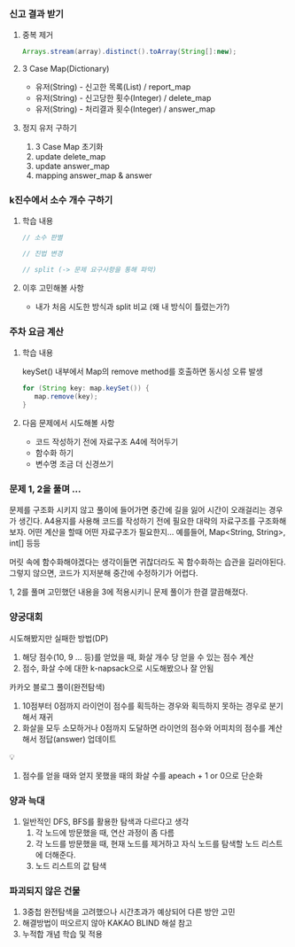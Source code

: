 ### 신고 결과 받기

1. 중복 제거

   ```java
   Arrays.stream(array).distinct().toArray(String[]:new);
   ```

2. 3 Case Map(Dictionary)

   - 유저(String) - 신고한 목록(List) / report_map
   - 유저(String) - 신고당한 횟수(Integer) / delete_map
   - 유저(String) - 처리결과 횟수(Integer) / answer_map

3. 정지 유저 구하기
   1. 3 Case Map 초기화
   2. update delete_map
   3. update answer_map
   4. mapping answer_map & answer

### k진수에서 소수 개수 구하기

1. 학습 내용

   ```java
   // 소수 판별

   // 진법 변경

   // split (-> 문제 요구사항을 통해 파악)
   ```

2. 이후 고민해볼 사항

   - 내가 처음 시도한 방식과 split 비교 (왜 내 방식이 틀렸는가?)

### 주차 요금 계산

1. 학습 내용

   keySet() 내부에서 Map의 remove method를 호출하면 동시성 오류 발생

   ```java
   for (String key: map.keySet()) {
      map.remove(key);
   }
   ```

2. 다음 문제에서 시도해볼 사항

   - 코드 작성하기 전에 자료구조 A4에 적어두기
   - 함수화 하기
   - 변수명 조금 더 신경쓰기

### 문제 1, 2을 풀며 ...

문제를 구조화 시키지 않고 풀이에 들어가면 중간에 길을 잃어 시간이 오래걸리는 경우가 생긴다. A4용지를 사용해 코드를 작성하기 전에 필요한 대략의 자료구조를 구조화해보자. 어떤 계산을 할때 어떤 자료구조가 필요한지... 예를들어, Map<String, String>, int[] 등등

머릿 속에 함수화해야겠다는 생각이들면 귀찮더라도 꼭 함수화하는 습관을 길러야된다. 그렇지 않으면, 코드가 지저분해 중간에 수정하기가 어렵다.

1, 2를 풀며 고민했던 내용을 3에 적용시키니 문제 풀이가 한결 깔끔해졌다.

### 양궁대회

시도해봤지만 실패한 방법(DP)

1. 해당 점수(10, 9 ... 등)를 얻었을 때, 화살 개수 당 얻을 수 있는 점수 계산
2. 점수, 화살 수에 대한 k-napsack으로 시도해봤으나 잘 안됨

카카오 블로그 풀이(완전탐색)

1. 10점부터 0점까지 라이언이 점수를 획득하는 경우와 획득하지 못하는 경우로 분기해서 재귀
2. 화살을 모두 소모하거나 0점까지 도달하면 라이언의 점수와 어피치의 점수를 계산해서 정답(answer) 업데이트

💡

1. 점수를 얻을 때와 얻지 못했을 때의 화살 수를 apeach + 1 or 0으로 단순화

### 양과 늑대

1. 일반적인 DFS, BFS를 활용한 탐색과 다르다고 생각
   1. 각 노드에 방문했을 때, 연산 과정이 좀 다름
   2. 각 노드를 방문했을 때, 현재 노드를 제거하고 자식 노드를 탐색할 노드 리스트에 더해준다.
   3. 노드 리스트의 값 탐색

### 파괴되지 않은 건물

1. 3중첩 완전탐색을 고려했으나 시간초과가 예상되어 다른 방안 고민
2. 해결방법이 떠오르지 않아 KAKAO BLIND 해설 참고
3. 누적합 개념 학습 및 적용
